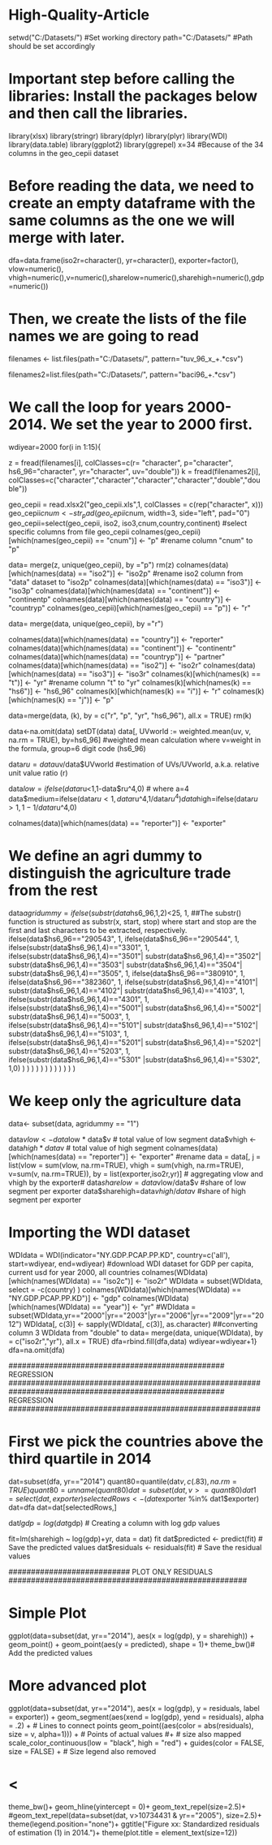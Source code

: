 # High-Quality-Article
setwd("C:/Datasets/") #Set working directory
path="C:/Datasets/" #Path should be set accordingly

# Important step before calling the libraries: Install the packages below and then call the libraries.
library(xlsx)
library(stringr)
library(dplyr)
library(plyr)
library(WDI)
library(data.table)
library(ggplot2)
library(ggrepel)
x=34 #Because of the 34 columns in the geo_cepii dataset

# Before reading the data, we need to create an empty dataframe with the same columns as the one we will merge with later.
dfa=data.frame(iso2r=character(), yr=character(), exporter=factor(), vlow=numeric(), vhigh=numeric(),v=numeric(),sharelow=numeric(),sharehigh=numeric(),gdp=numeric())

 # Then, we create the lists of the file names we are going to read
filenames <- list.files(path="C:/Datasets/",
                        pattern="tuv_96_x_+.*csv")

filenames2=list.files(path="C:/Datasets/",
                      pattern="baci96_+.*csv")

  # We call the loop for years 2000-2014. We set the year to 2000 first.
wdiyear=2000
for(i in 1:15){
  
  z = fread(filenames[i],
            colClasses=c(r= "character", p="character", hs6_96="character",
                         yr="character", uv="double"))
  k = fread(filenames2[i],
            colClasses=c("character","character","character","character","double","double"))
  
  geo_cepii = read.xlsx2("geo_cepii.xls",1, colClasses = c(rep("character", x)))
  geo_cepii$cnum <- str_pad(geo_cepii$cnum, width=3, side="left", pad="0")
  geo_cepii=select(geo_cepii, iso2, iso3,cnum,country,continent) #select specific columns from file geo_cepii
  colnames(geo_cepii)[which(names(geo_cepii) == "cnum")] <- "p"  #rename column "cnum" to "p"
  
  data= merge(z, unique(geo_cepii), by ="p")
  rm(z)
  colnames(data)[which(names(data) == "iso2")] <- "iso2p"  #rename iso2 column from "data" dataset to "iso2p"
  colnames(data)[which(names(data) == "iso3")] <- "iso3p"
  colnames(data)[which(names(data) == "continent")] <- "continentp"
  colnames(data)[which(names(data) == "country")] <- "countryp"
  colnames(geo_cepii)[which(names(geo_cepii) == "p")] <- "r"
  
  data= merge(data, unique(geo_cepii), by ="r")
  
  colnames(data)[which(names(data) == "country")] <- "reporter"
  colnames(data)[which(names(data) == "continent")] <- "continentr"
  colnames(data)[which(names(data) == "countryp")] <- "partner"
  colnames(data)[which(names(data) == "iso2")] <- "iso2r"
  colnames(data)[which(names(data) == "iso3")] <- "iso3r"
  colnames(k)[which(names(k) == "t")] <- "yr" #rename column "t" to "yr"
  colnames(k)[which(names(k) == "hs6")] <- "hs6_96"
  colnames(k)[which(names(k) == "i")] <- "r"
  colnames(k)[which(names(k) == "j")] <- "p"
  
  data=merge(data, (k), by = c("r", "p", "yr", "hs6_96"), all.x = TRUE)
  rm(k)
  
  data<-na.omit(data)
  setDT(data)
  data[, UVworld := weighted.mean(uv, v, na.rm = TRUE), by=hs6_96] #weighted mean calculation where v=weight in the formula, group=6 digit code (hs6_96)
  
  data$ru=data$uv/data$UVworld  #estimation of UVs/UVworld, a.k.a. relative unit value ratio (r)
  
  data$low=ifelse(data$ru<1,1-data$ru^4,0) #  where a=4
  data$medium=ifelse(data$ru<1,data$ru^4,1/data$ru^4)
  data$high=ifelse(data$ru>1,1-1/data$ru^4,0)
  
  colnames(data)[which(names(data) == "reporter")] <- "exporter"
  # We define an agri dummy to distinguish the agriculture trade from the rest
  data$agridummy=ifelse(substr(data$hs6_96,1,2)<25, 1,  ##The substr() function is structured as substr(x, start, stop) where start and stop are the first and last characters to be extracted, respectively.
                        ifelse(data$hs6_96=="290543", 1, 
                               ifelse(data$hs6_96=="290544", 1,
                                      ifelse(substr(data$hs6_96,1,4)=="3301", 1,
                                             ifelse(substr(data$hs6_96,1,4)=="3501"| substr(data$hs6_96,1,4)=="3502"| substr(data$hs6_96,1,4)=="3503"| substr(data$hs6_96,1,4)=="3504"| substr(data$hs6_96,1,4)=="3505", 1,
                                                    ifelse(data$hs6_96=="380910", 1,
                                                           ifelse(data$hs6_96=="382360", 1,
                                                                  ifelse(substr(data$hs6_96,1,4)=="4101"| substr(data$hs6_96,1,4)=="4102"| substr(data$hs6_96,1,4)=="4103", 1,
                                                                         ifelse(substr(data$hs6_96,1,4)=="4301", 1,
                                                                                ifelse(substr(data$hs6_96,1,4)=="5001"| substr(data$hs6_96,1,4)=="5002"| substr(data$hs6_96,1,4)=="5003", 1,
                                                                                       ifelse(substr(data$hs6_96,1,4)=="5101"| substr(data$hs6_96,1,4)=="5102"| substr(data$hs6_96,1,4)=="5103", 1,
                                                                                              ifelse(substr(data$hs6_96,1,4)=="5201"| substr(data$hs6_96,1,4)=="5202"| substr(data$hs6_96,1,4)=="5203", 1,
                                                                                                     ifelse(substr(data$hs6_96,1,4)=="5301" |substr(data$hs6_96,1,4)=="5302", 1,0)
                                                                                              )
                                                                                       )
                                                                                )
                                                                         )
                                                                  )
                                                           )
                                                    )
                                             )
                                      )
                               )
                        )
  )
  # We keep only the agriculture data
  data<- subset(data, agridummy == "1")
  
  data$vlow <- data$low * data$v # total value of low segment
  data$vhigh <- data$high * data$v # total value of high segment
  colnames(data)[which(names(data) == "reporter")] <- "exporter"  #rename
  data = data[, j = list(vlow = sum(vlow, na.rm=TRUE),
                         vhigh = sum(vhigh, na.rm=TRUE),
                         v=sum(v, na.rm=TRUE)), by = list(exporter,iso2r,yr)] # aggregating vlow and vhigh by the exporter#
  data$sharelow=data$vlow/data$v  #share of low segment per exporter
  data$sharehigh=data$vhigh/data$v  #share of high segment per exporter
  # Importing the WDI dataset
  WDIdata = WDI(indicator="NY.GDP.PCAP.PP.KD", country=c('all'), start=wdiyear, end=wdiyear) #download WDI dataset for GDP per capita, current usd for year 2000, all countries
  colnames(WDIdata)[which(names(WDIdata) == "iso2c")] <- "iso2r"
  WDIdata = subset(WDIdata, select = -c(country) )
  colnames(WDIdata)[which(names(WDIdata) == "NY.GDP.PCAP.PP.KD")] <- "gdp"
  colnames(WDIdata)[which(names(WDIdata) == "year")] <- "yr"
  #WDIdata = subset(WDIdata,yr=="2000"|yr=="2003"|yr=="2006"|yr=="2009"|yr=="2012")
  WDIdata[, c(3)] <- sapply(WDIdata[, c(3)], as.character) ##converting column 3 WDIdata from "double" to
  data= merge(data, unique(WDIdata), by = c("iso2r","yr"), all.x = TRUE)
  dfa=rbind.fill(dfa,data)
  wdiyear=wdiyear+1}
dfa=na.omit(dfa)

################################################    REGRESSION   ########################################################
################################################    REGRESSION   ########################################################
 # First we pick the countries above the third quartile in 2014
dat=subset(dfa, yr=="2014")
quant80=quantile(dat$v, c(.83), na.rm=TRUE)
quant80=unname(quant80)
dat = subset(dat,v>=quant80)
dat1=select(dat, exporter)
selectedRows <- (dat$exporter %in% dat1$exporter)
dat=dfa
dat=dat[selectedRows,]

dat$lgdp=log(dat$gdp) # Creating a column with log gdp values

fit=lm(sharehigh ~ log(gdp)+yr, data = dat)
fit
dat$predicted <- predict(fit)   # Save the predicted values
dat$residuals <- residuals(fit) # Save the residual values




########################### PLOT ONLY RESIDUALS   #####################################################
# Simple Plot
ggplot(data=subset(dat, yr=="2014"), aes(x = log(gdp), y = sharehigh)) +
  geom_point() +
  geom_point(aes(y = predicted), shape = 1)+
  theme_bw()# Add the predicted values


# More advanced plot
ggplot(data=subset(dat, yr=="2014"), aes(x = log(gdp), y = residuals, label = exporter)) +
  geom_segment(aes(xend = log(gdp), yend = residuals), alpha = .2) +  # Lines to connect points
  geom_point((aes(color = abs(residuals), size = v, alpha=1))) +  # Points of actual values
  #+ # size also mapped
  scale_color_continuous(low = "black", high = "red") +
  guides(color = FALSE, size = FALSE) +  # Size legend also removed
  # <
  
  theme_bw()+
  geom_hline(yintercept = 0)+
  geom_text_repel(size=2.5)+
  #geom_text_repel(data=subset(dat, v>10734431 & yr=="2005"), size=2.5)+
  theme(legend.position="none")+
  ggtitle("Figure xx: Standardized residuals of estimation (1) in 2014.")+
  theme(plot.title = element_text(size=12))

